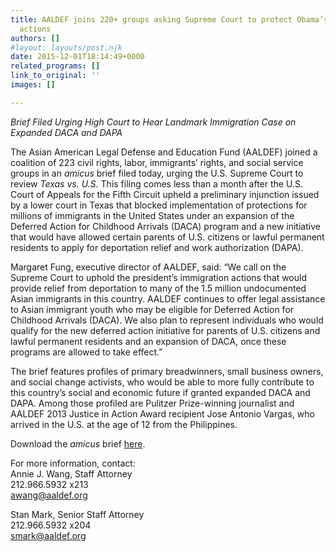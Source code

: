 ```yaml
---
title: AALDEF joins 220+ groups asking Supreme Court to protect Obama’s immigration
  actions
authors: []
#layout: layouts/post.njk
date: 2015-12-01T18:14:49+0000
related_programs: []
link_to_original: ''
images: []

---
```

_Brief Filed Urging High Court to Hear Landmark Immigration Case on Expanded DACA and DAPA_

The Asian American Legal Defense and Education Fund (AALDEF) joined a coalition of 223 civil rights, labor, immigrants’ rights, and social service groups in an _amicus_ brief filed today, urging the U.S. Supreme Court to review _Texas vs. U.S_. This filing comes less than a month after the U.S. Court of Appeals for the Fifth Circuit upheld a preliminary injunction issued by a lower court in Texas that blocked implementation of protections for millions of immigrants in the United States under an expansion of the Deferred Action for Childhood Arrivals (DACA) program and a new initiative that would have allowed certain parents of U.S. citizens or lawful permanent residents to apply for deportation relief and work authorization (DAPA).

Margaret Fung, executive director of AALDEF, said: “We call on the Supreme Court to uphold the president’s immigration actions that would provide relief from deportation to many of the 1.5 million undocumented Asian immigrants in this country. AALDEF continues to offer legal assistance to Asian immigrant youth who may be eligible for Deferred Action for Childhood Arrivals (DACA). We also plan to represent individuals who would qualify for the new deferred action initiative for parents of U.S. citizens and lawful permanent residents and an expansion of DACA, once these programs are allowed to take effect.”

The brief features profiles of primary breadwinners, small business owners, and social change activists, who would be able to more fully contribute to this country’s social and economic future if granted expanded DACA and DAPA. Among those profiled are Pulitzer Prize-winning journalist and AALDEF 2013 Justice in Action Award recipient Jose Antonio Vargas, who arrived in the U.S. at the age of 12 from the Philippines.

Download the _amicus_ brief [here](/uploads/pdf/USvTXAmicusBrief11.30.15.pdf).

For more information, contact:  
Annie J. Wang, Staff Attorney  
212\.966.5932 x213  
[awang@aaldef.org](awang@aaldef.org)

Stan Mark, Senior Staff Attorney  
212\.966.5932 x204  
[smark@aaldef.org](smark@aaldef.org)

### 